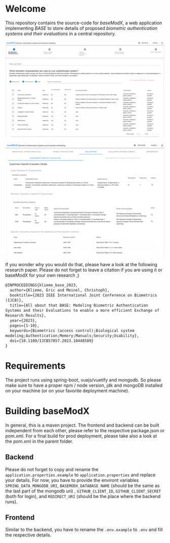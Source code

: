 # Welcome

This repository contains the source-code for *baseModX*, a web application implementing *BASE* to store details of proposed 
*biometric authentication systems and their evaluations* in a central repository. 



![Characteristics Selection](https://github.com/eklieme/basemodx/blob/main/screenshots/characteristics_selection.PNG)

![Evaluation Details](https://github.com/eklieme/basemodx/blob/main/screenshots/evaluation_details.PNG)


If you wonder why you would do that, please have a look at the following research paper. Please do not forget to leave
a citation if you are using it or baseModX for your own research ;)

```
@INPROCEEDINGS{klieme_base_2023,
  author={Klieme, Eric and Meinel, Christoph},
  booktitle={2023 IEEE International Joint Conference on Biometrics (IJCB)}, 
  title={All about that BASE: Modeling Biometric Authentication Systems and their Evaluations to enable a more efficient Exchange of Research Results}, 
  year={2023},
  pages={1-10},
  keywords={Biometrics (access control);Biological system modeling;Authentication;Memory;Manuals;Security;Usability},
  doi={10.1109/IJCB57857.2023.10448589}
}

```
# Requirements

The project runs using spring-boot, vuejs/vuetify and mongodb. So please make sure to have a proper npm / node version,
jdk and mongoDB installed on your machine (or on your favorite deployment machine).

# Building baseModX

In general, this is a maven project. The frontend and backend can be built
independent from each other, please refer to the respective package.json or pom.xml. For a final build for prod deployment,
please take also a look at the pom.xml in the parent folder.

## Backend
Please do not forget to copy and rename the `application.properties.example` to `application.properties` and replace your details.
For now, you have to provide the environt variables `SPRING_DATA_MONGODB_URI`, `BASEMODX_DATABASE_NAME` (should be the same as the last part of the mongodb uri)
, `GITHUB_CLIENT_ID`, `GITHUB_CLIENT_SECRET` (both for login), and `REDIRECT_URI` (should be the place where the backend runs).

## Frontend

Similar to the backend, you have to rename the `.env.example` to `.env` and fill the respective details.



